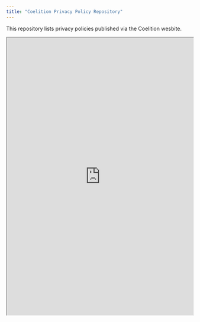 ```yaml
---
title: "Coelition Privacy Policy Repository"
---
```


This repository lists privacy policies published via the Coelition wesbite.

<iframe height="750" width="100%" src="https://ewelton.github.io/ktest/wiki.html#Coelition%20Privacy%20Policy%20Repository"></iframe>
